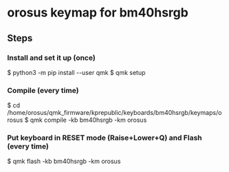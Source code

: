 # orosus keymap for bm40hsrgb

## Steps

### Install and set it up (once)
$ python3 -m pip install --user qmk
$ qmk setup

### Compile (every time)
$ cd /home/orosus/qmk_firmware/kprepublic/keyboards/bm40hsrgb/keymaps/orosus
$ qmk compile -kb bm40hsrgb -km orosus

### Put keyboard in RESET mode (Raise+Lower+Q) and Flash (every time)
$ qmk flash -kb bm40hsrgb -km orosus


